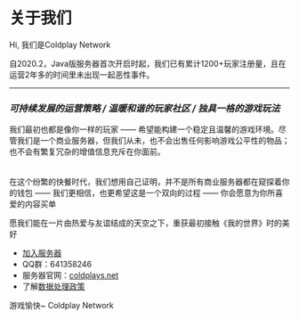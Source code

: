# 关于我们


Hi, 我们是Coldplay Network

自2020.2，Java版服务器首次开启时起，我们已有累计1200+玩家注册量，且在运营2年多的时间里未出现一起恶性事件。

----------

### *可持续发展的运营策略 / 温暖和谐的玩家社区 / 独具一格的游戏玩法*

我们最初也都是像你一样的玩家 —— 希望能构建一个稳定且温馨的游戏环境。尽管我们是一个商业服务器，但我们从未，也不会出售任何影响游戏公平性的物品；也不会有繁复冗杂的增值信息充斥在你面前。
<br>
<br>
<br>
在这个纷繁的快餐时代，我们想用自己证明，并不是所有商业服务器都在窥探着你的钱包 —— 我们更相信，也更希望这是一个双向的过程 —— 你会愿意为你所喜爱的内容买单

愿我们能在一片由热爱与友谊结成的天空之下，重获最初接触《我的世界》时的美好

 - [加入服务器](https://docs.coldplays.net/#/)
 - QQ群：641358246
 - 服务器官网：[coldplays.net](https://coldplays.net)
 - 了解[数据处理政策](https://docs.coldplays.net/#/csje/privacy)


游戏愉快~
Coldplay Network
